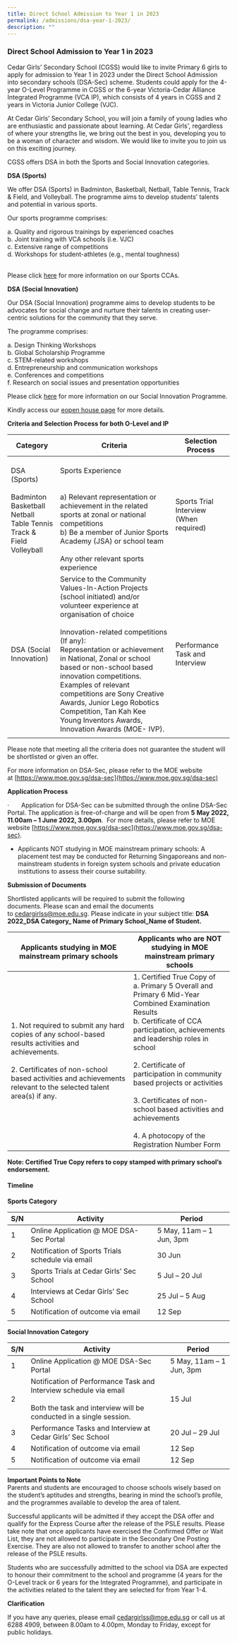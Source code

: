 ```yaml
---
title: Direct School Admission to Year 1 in 2023
permalink: /admissions/dsa-year-1-2023/
description: ""
---
```

### Direct School Admission to Year 1 in 2023 

Cedar Girls’ Secondary School (CGSS) would like to invite Primary 6 girls to apply for admission to Year 1 in 2023 under the Direct School Admission into secondary schools (DSA-Sec) scheme. Students could apply for the&nbsp;4-year O-Level Programme&nbsp;in CGSS or the&nbsp;6-year Victoria-Cedar Alliance Integrated Programme (VCA IP), which consists of 4 years in CGSS and 2 years in Victoria Junior College (VJC).&nbsp;

At Cedar Girls’ Secondary School, you will join a family of young ladies who are enthusiastic and passionate about learning. At Cedar Girls', regardless of where your strengths lie, we bring out the best in you, developing you to be a woman of character and wisdom. We would like to invite you to join us on this exciting journey.

  

CGSS offers DSA in both the Sports and Social Innovation categories.&nbsp;

  

**DSA (Sports)**

We offer DSA&nbsp;(Sports)&nbsp;in Badminton, Basketball, Netball, Table Tennis, Track &amp; Field, and Volleyball. The programme aims to develop students’ talents and potential in various sports.&nbsp;

  

Our sports programme comprises:

a. Quality and rigorous trainings by experienced coaches <br>
b. Joint training with VCA schools (i.e. VJC)<br>
c. Extensive range of competitions&nbsp;<br>
d. Workshops for student-athletes (e.g., mental toughness)<br><br>

  

Please click&nbsp;[here](https://cedargirlssec.moe.edu.sg/our-curriculum/cca/sports)&nbsp;for more information on our Sports CCAs.

  

**DSA (Social Innovation)**&nbsp;

Our DSA (Social Innovation) programme aims to develop students to be advocates for social change and nurture their talents in creating user-centric solutions for the community that they serve.&nbsp;

  

The programme comprises:

a. Design Thinking Workshops <br>
b. Global Scholarship Programme <br>
c. STEM-related workshops&nbsp;<br>
d. Entrepreneurship and communication workshops<br>
e. Conferences and competitions <br>
f. Research on social issues and presentation opportunities&nbsp;

Please click&nbsp;[here](https://cedargirlssec.moe.edu.sg/centre-for-social-innovation)&nbsp;for more information on our Social Innovation Programme.

Kindly access our&nbsp;[eopen house page](https://sites.google.com/moe.edu.sg/cedar-open-house-2022)&nbsp;for more details.


**Criteria and Selection Process for&nbsp;both O-Level and IP**

| Category | Criteria | Selection Process |
|---|---|---|
| DSA (Sports)<br><br>Badminton<br>Basketball<br>Netball<br>Table Tennis<br>Track &amp; Field<br>Volleyball<br><br> | <br>Sports Experience<br><br><br>a) Relevant representation or achievement in the related sports at zonal or national competitions  <br>b) Be a member of Junior Sports Academy (JSA) or school team <br><br> Any other relevant sports experience<br> | Sports Trial<br>Interview (When required)  |
| DSA (Social Innovation)  | Service to the Community<br>Values-In-Action Projects (school initiated) and/or volunteer experience at organisation of choice<br><br>Innovation-related competitions (If any):<br>Representation or achievement in National, Zonal or school based or non-school based innovation competitions.<br>Examples of relevant competitions are Sony Creative Awards, Junior Lego Robotics Competition, Tan Kah Kee Young Inventors Awards, Innovation Awards (MOE- IVP). |  Performance Task and Interview |
|  |  |  |

Please note that meeting all the criteria does not guarantee the student will be shortlisted or given an offer.

For more information on DSA-Sec, please refer to the MOE website at&nbsp;[https://www.moe.gov.sg/dsa-sec](https://www.moe.gov.sg/dsa-sec)

**Application Process**

·&nbsp;&nbsp;&nbsp;&nbsp;&nbsp;&nbsp;&nbsp;Application for DSA-Sec can be submitted through the online DSA-Sec Portal. The application is free-of-charge and will be open from&nbsp;**5**&nbsp;**May 2022, 11.00am – 1 June 2022, 3.00pm**.&nbsp;&nbsp;For more details, please refer to MOE website&nbsp;[https://www.moe.gov.sg/dsa-sec](https://www.moe.gov.sg/dsa-sec).&nbsp;

  

*   Applicants NOT studying in MOE mainstream primary schools:&nbsp;A placement test may be conducted for Returning Singaporeans and non-mainstream students in foreign system schools and private education institutions to assess their course suitability.

**Submission of Documents**

Shortlisted applicants will be required to submit the following documents.&nbsp;Please scan and email the documents to&nbsp;[cedargirlss@moe.edu.sg](mailto:cedargirlss@moe.edu.sg). Please indicate in your subject title:&nbsp;**DSA 2022\_DSA Category\_ Name of Primary School\_Name of Student.**

| Applicants studying in MOE mainstream primary schools | Applicants who are NOT studying in MOE mainstream primary schools |
|---|---|
| 1. Not required to submit any hard copies of any school-based results activities and achievements.<br><br>2. Certificates of non-school based activities and achievements relevant to the selected talent area(s) if any.<br>  | 1. Certified True Copy of<br>a. Primary 5 Overall and Primary 6 Mid-Year Combined Examination Results<br>b. Certificate of CCA participation, achievements and leadership roles in school<br><br>2. Certificate of participation in community based projects or activities<br><br>3. Certificates of  non-school based activities and achievements<br><br>4. A photocopy of the Registration Number Form |

**Note: Certified True Copy refers to copy stamped with primary school’s endorsement.**

#### Timeline

**Sports Category**

| S/N | Activity | Period |
|---|---|---|
| 1 | Online Application @ MOE DSA-Sec Portal | 5 May, 11am – 1 Jun, 3pm |
|  2 | Notification of Sports Trials schedule via email  | 30 Jun  |
| 3 | Sports Trials at Cedar Girls’ Sec School | 5 Jul – 20 Jul |
| 4 | Interviews at Cedar Girls’ Sec School | 25 Jul – 5 Aug |
|  5 | Notification of outcome via email  | 12 Sep  |
|  |  |  |

**Social Innovation Category**

| S/N | Activity | Period |
|---|---|---|
| 1 | Online Application @ MOE DSA-Sec Portal | 5 May, 11am – 1 Jun, 3pm |
| 2 | Notification of Performance Task and Interview schedule via email<br><br>Both the task and interview will be conducted in a single session. | 15 Jul  |
| 3 | Performance Tasks and Interview at Cedar Girls’ Sec School  | 20 Jul – 29 Jul |
| 4 |  Notification of outcome via email  | 12 Sep  |
| 5 | Notification of outcome via email  | 12 Sep  |
|  |  |  |

**Important Points to Note**<br>
Parents and students are encouraged to choose schools wisely based on the student’s aptitudes and strengths, bearing in mind the school’s profile, and the programmes available to develop the area of talent.

Successful applicants will be admitted if they accept the DSA offer and qualify for the Express Course after the release of the PSLE results. Please take note that once applicants have exercised the Confirmed Offer or Wait List, they are not allowed to participate in the Secondary One Posting Exercise. They are also not allowed to transfer to another school after the release of the PSLE results.

Students who are successfully admitted to the school via DSA are expected to honour their commitment to the school and programme (4 years for the O-Level track or 6 years for the Integrated Programme), and participate in the activities related to the talent they are selected for from Year 1-4.

  

**Clarification**

If you have any&nbsp;queries, please email&nbsp;[cedargirlss@moe.edu.sg](mailto:cedargirlss@moe.edu.sg)&nbsp;or call us at 6288 4909, between 8.00am to 4.00pm, Monday to Friday, except for public holidays.